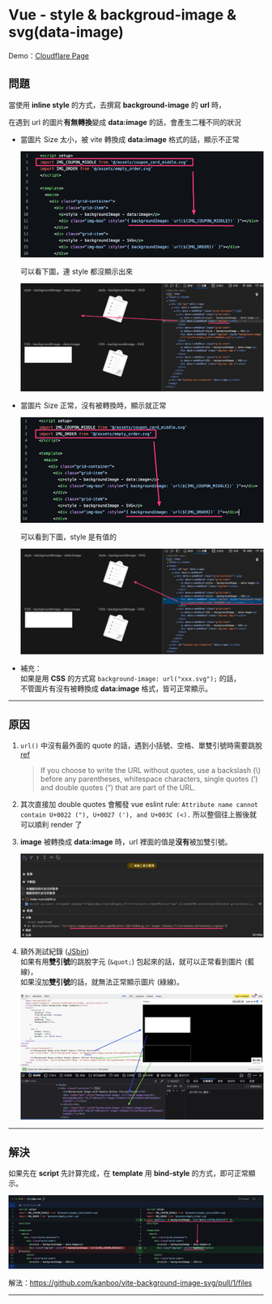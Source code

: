 # Vue - style & backgroud-image & svg(data-image)

Demo：[Cloudflare Page](https://63e81c67.vite-background-image-svg.pages.dev/)

## 問題

當使用 **inline style** 的方式，去撰寫 **background-image** 的 **url** 時，

在遇到 url 的圖片**有無轉換**變成 **data:image** 的話，會產生二種不同的狀況

- 當圖片 Size 太小，被 vite 轉換成 **data:image** 格式的話，顯示不正常

  ![image.png](./images/image.png)

  可以看下圖，連 style 都沒顯示出來

  ![image 1.png](./images/image%201.png)

- 當圖片 Size 正常，沒有被轉換時，顯示就正常

  ![image 2.png](./images/image%202.png)

  可以看到下圖，style 是有值的

  ![image 3.png](./images/image%203.png)

- 補充：\
  如果是用 **CSS** 的方式寫 `background-image: url("xxx.svg");` 的話，\
  不管圖片有沒有被轉換成 **data:image** 格式，皆可正常顯示。

---

## 原因

1. `url()` 中沒有最外面的 quote 的話，遇到小括號、空格、單雙引號時需要跳脫 [ref](https://developer.mozilla.org/en-US/docs/Web/CSS/url_function#syntax)

    > If you choose to write the URL without quotes, use a backslash (\\) before any parentheses, whitespace characters, single quotes (‘) and double quotes (“) that are part of the URL.

2. 其次直接加 double quotes 會觸發 vue eslint rule: `Attribute name cannot contain U+0022 ("), U+0027 ('), and U+003C (<).` 所以整個往上搬後就可以順利 render 了

3. **image** 被轉換成 **data:image** 時，url 裡面的值是**沒有**被加雙引號。

   ![image 4.png](./images/image%204.png)

4. 額外測試紀錄 ([JSbin](https://jsbin.com/gagalitazu/edit?html,output))\
   如果有用**雙引號**的跳脫字元 (`&quot;`) 包起來的話，就可以正常看到圖片 (藍線)，\
   如果沒加**雙引號**的話，就無法正常顯示圖片 (綠線)。

   ![image 5.png](./images/image%205.png)

---

## 解決

如果先在 **script** 先計算完成，在 **template** 用 **bind-style** 的方式，即可正常顯示。

![image 6.png](./images/image%206.png)

解法：<https://github.com/kanboo/vite-background-image-svg/pull/1/files>

---